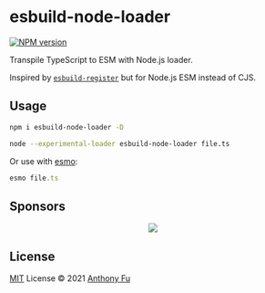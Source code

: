 # esbuild-node-loader

[![NPM version](https://img.shields.io/npm/v/esbuild-node-loader?color=a1b858&label=)](https://www.npmjs.com/package/esbuild-node-loader)

Transpile TypeScript to ESM with Node.js loader. 

Inspired by [`esbuild-register`](https://github.com/egoist/esbuild-register) but for Node.js ESM instead of CJS.

## Usage

```bash
npm i esbuild-node-loader -D
```

```bash
node --experimental-loader esbuild-node-loader file.ts
```

Or use with [esmo](https://github.com/antfu/esno):

```ts
esmo file.ts
```

## Sponsors

<p align="center">
  <a href="https://cdn.jsdelivr.net/gh/antfu/static/sponsors.svg">
    <img src='https://cdn.jsdelivr.net/gh/antfu/static/sponsors.svg'/>
  </a>
</p>

## License

[MIT](./LICENSE) License © 2021 [Anthony Fu](https://github.com/antfu)
